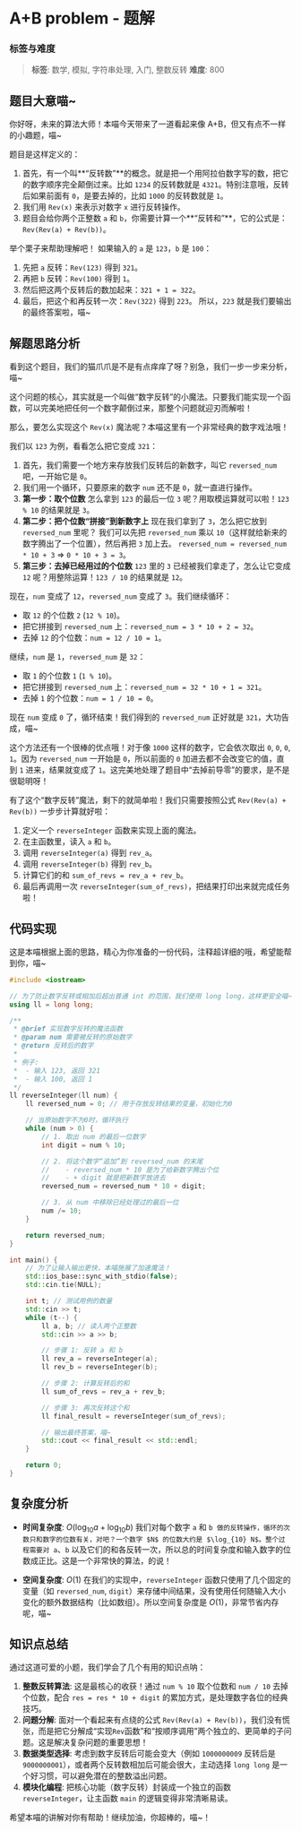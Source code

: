 # A+B problem - 题解

### 标签与难度
> **标签**: 数学, 模拟, 字符串处理, 入门, 整数反转
> **难度**: 800

## 题目大意喵~

你好呀，未来的算法大师！本喵今天带来了一道看起来像 A+B，但又有点不一样的小趣题，喵~

题目是这样定义的：
1.  首先，有一个叫**“反转数”**的概念。就是把一个用阿拉伯数字写的数，把它的数字顺序完全颠倒过来。比如 `1234` 的反转数就是 `4321`。特别注意哦，反转后如果前面有 `0`，是要去掉的，比如 `1000` 的反转数就是 `1`。
2.  我们用 `Rev(x)` 来表示对数字 `x` 进行反转操作。
3.  题目会给你两个正整数 `a` 和 `b`，你需要计算一个**“反转和”**，它的公式是：`Rev(Rev(a) + Rev(b))`。

举个栗子来帮助理解吧！
如果输入的 `a` 是 `123`，`b` 是 `100`：
1.  先把 `a` 反转：`Rev(123)` 得到 `321`。
2.  再把 `b` 反转：`Rev(100)` 得到 `1`。
3.  然后把这两个反转后的数加起来：`321 + 1 = 322`。
4.  最后，把这个和再反转一次：`Rev(322)` 得到 `223`。
所以，`223` 就是我们要输出的最终答案啦，喵~

## 解题思路分析

看到这个题目，我们的猫爪爪是不是有点痒痒了呀？别急，我们一步一步来分析，喵~

这个问题的核心，其实就是一个叫做“数字反转”的小魔法。只要我们能实现一个函数，可以完美地把任何一个数字颠倒过来，那整个问题就迎刃而解啦！

那么，要怎么实现这个 `Rev(x)` 魔法呢？本喵这里有一个非常经典的数字戏法哦！

我们以 `123` 为例，看看怎么把它变成 `321`：

1.  首先，我们需要一个地方来存放我们反转后的新数字，叫它 `reversed_num` 吧，一开始它是 `0`。
2.  我们用一个循环，只要原来的数字 `num` 还不是 `0`，就一直进行操作。
3.  **第一步：取个位数**
    怎么拿到 `123` 的最后一位 `3` 呢？用取模运算就可以啦！`123 % 10` 的结果就是 `3`。
4.  **第二步：把个位数“拼接”到新数字上**
    现在我们拿到了 `3`，怎么把它放到 `reversed_num` 里呢？
    我们可以先把 `reversed_num` 乘以 `10`（这样就给新来的数字腾出了一个位置），然后再把 `3` 加上去。
    `reversed_num = reversed_num * 10 + 3`  => `0 * 10 + 3 = 3`。
5.  **第三步：去掉已经用过的个位数**
    `123` 里的 `3` 已经被我们拿走了，怎么让它变成 `12` 呢？用整除运算！`123 / 10` 的结果就是 `12`。

现在，`num` 变成了 `12`，`reversed_num` 变成了 `3`。我们继续循环：

*   取 `12` 的个位数 `2` (`12 % 10`)。
*   把它拼接到 `reversed_num` 上：`reversed_num = 3 * 10 + 2 = 32`。
*   去掉 `12` 的个位数：`num = 12 / 10 = 1`。

继续，`num` 是 `1`，`reversed_num` 是 `32`：

*   取 `1` 的个位数 `1` (`1 % 10`)。
*   把它拼接到 `reversed_num` 上：`reversed_num = 32 * 10 + 1 = 321`。
*   去掉 `1` 的个位数：`num = 1 / 10 = 0`。

现在 `num` 变成 `0` 了，循环结束！我们得到的 `reversed_num` 正好就是 `321`，大功告成，喵~

这个方法还有一个很棒的优点哦！对于像 `1000` 这样的数字，它会依次取出 `0`, `0`, `0`, `1`。因为 `reversed_num` 一开始是 `0`，所以前面的 `0` 加进去都不会改变它的值，直到 `1` 进来，结果就变成了 `1`。这完美地处理了题目中“去掉前导零”的要求，是不是很聪明呀！

有了这个“数字反转”魔法，剩下的就简单啦！我们只需要按照公式 `Rev(Rev(a) + Rev(b))` 一步步计算就好啦：
1.  定义一个 `reverseInteger` 函数来实现上面的魔法。
2.  在主函数里，读入 `a` 和 `b`。
3.  调用 `reverseInteger(a)` 得到 `rev_a`。
4.  调用 `reverseInteger(b)` 得到 `rev_b`。
5.  计算它们的和 `sum_of_revs = rev_a + rev_b`。
6.  最后再调用一次 `reverseInteger(sum_of_revs)`，把结果打印出来就完成任务啦！

## 代码实现

这是本喵根据上面的思路，精心为你准备的一份代码，注释超详细的哦，希望能帮到你，喵~

```cpp
#include <iostream>

// 为了防止数字反转或相加后超出普通 int 的范围，我们使用 long long，这样更安全喵~
using ll = long long;

/**
 * @brief 实现数字反转的魔法函数
 * @param num 需要被反转的原始数字
 * @return 反转后的数字
 * 
 * 例子:
 *  - 输入 123, 返回 321
 *  - 输入 100, 返回 1
 */
ll reverseInteger(ll num) {
    ll reversed_num = 0; // 用于存放反转结果的变量，初始化为0

    // 当原始数字不为0时，循环执行
    while (num > 0) {
        // 1. 取出 num 的最后一位数字
        int digit = num % 10;

        // 2. 将这个数字“追加”到 reversed_num 的末尾
        //    - reversed_num * 10 是为了给新数字腾出个位
        //    - + digit 就是把新数字放进去
        reversed_num = reversed_num * 10 + digit;

        // 3. 从 num 中移除已经处理过的最后一位
        num /= 10;
    }

    return reversed_num;
}

int main() {
    // 为了让输入输出更快，本喵施展了加速魔法！
    std::ios_base::sync_with_stdio(false);
    std::cin.tie(NULL);

    int t; // 测试用例的数量
    std::cin >> t;
    while (t--) {
        ll a, b; // 读入两个正整数
        std::cin >> a >> b;

        // 步骤 1: 反转 a 和 b
        ll rev_a = reverseInteger(a);
        ll rev_b = reverseInteger(b);

        // 步骤 2: 计算反转后的和
        ll sum_of_revs = rev_a + rev_b;

        // 步骤 3: 再次反转这个和
        ll final_result = reverseInteger(sum_of_revs);

        // 输出最终答案，喵~
        std::cout << final_result << std::endl;
    }

    return 0;
}
```

## 复杂度分析

- **时间复杂度**: $O(\log_{10} a + \log_{10} b)$
  我们对每个数字 `a` 和 `b 做的反转操作，循环的次数只和数字的位数有关，对吧？一个数字 $N$ 的位数大约是 $\log_{10} N$。整个过程需要对 a`、`b` 以及它们的和各反转一次，所以总的时间复杂度和输入数字的位数成正比。这是一个非常快的算法，的说！

- **空间复杂度**: $O(1)$
  在我们的实现中，`reverseInteger` 函数只使用了几个固定的变量（如 `reversed_num`, `digit`）来存储中间结果，没有使用任何随输入大小变化的额外数据结构（比如数组）。所以空间复杂度是 $O(1)$，非常节省内存呢，喵~

## 知识点总结

通过这道可爱的小题，我们学会了几个有用的知识点呐：

1.  **整数反转算法**: 这是最核心的收获！通过 `num % 10` 取个位数和 `num / 10` 去掉个位数，配合 `res = res * 10 + digit` 的累加方式，是处理数字各位的经典技巧。
2.  **问题分解**: 面对一个看起来有点绕的公式 `Rev(Rev(a) + Rev(b))`，我们没有慌张，而是把它分解成“实现`Rev`函数”和“按顺序调用”两个独立的、更简单的子问题。这是解决复杂问题的重要思想！
3.  **数据类型选择**: 考虑到数字反转后可能会变大（例如 `1000000009` 反转后是 `9000000001`），或者两个反转数相加后可能会很大，主动选择 `long long` 是一个好习惯，可以避免潜在的整数溢出问题。
4.  **模块化编程**: 把核心功能（数字反转）封装成一个独立的函数 `reverseInteger`，让主函数 `main` 的逻辑变得非常清晰易读。

希望本喵的讲解对你有帮助！继续加油，你超棒的，喵~！